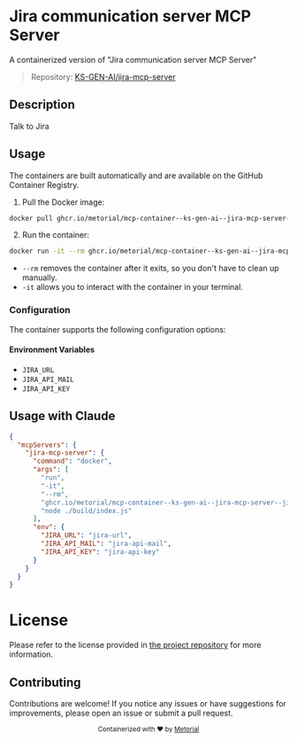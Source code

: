 
# Jira communication server MCP Server

A containerized version of "Jira communication server MCP Server"

> Repository: [KS-GEN-AI/jira-mcp-server](https://github.com/KS-GEN-AI/jira-mcp-server)

## Description

Talk to Jira


## Usage

The containers are built automatically and are available on the GitHub Container Registry.

1. Pull the Docker image:

```bash
docker pull ghcr.io/metorial/mcp-container--ks-gen-ai--jira-mcp-server--jira-mcp-server
```

2. Run the container:

```bash
docker run -it --rm ghcr.io/metorial/mcp-container--ks-gen-ai--jira-mcp-server--jira-mcp-server 
```

- `--rm` removes the container after it exits, so you don't have to clean up manually.
- `-it` allows you to interact with the container in your terminal.


### Configuration

The container supports the following configuration options:




#### Environment Variables

- `JIRA_URL`
- `JIRA_API_MAIL`
- `JIRA_API_KEY`




## Usage with Claude

```json
{
  "mcpServers": {
    "jira-mcp-server": {
      "command": "docker",
      "args": [
        "run",
        "-it",
        "--rm",
        "ghcr.io/metorial/mcp-container--ks-gen-ai--jira-mcp-server--jira-mcp-server",
        "node ./build/index.js"
      ],
      "env": {
        "JIRA_URL": "jira-url",
        "JIRA_API_MAIL": "jira-api-mail",
        "JIRA_API_KEY": "jira-api-key"
      }
    }
  }
}
```

# License

Please refer to the license provided in [the project repository](https://github.com/KS-GEN-AI/jira-mcp-server) for more information.

## Contributing

Contributions are welcome! If you notice any issues or have suggestions for improvements, please open an issue or submit a pull request.

<div align="center">
  <sub>Containerized with ❤️ by <a href="https://metorial.com">Metorial</a></sub>
</div>
  